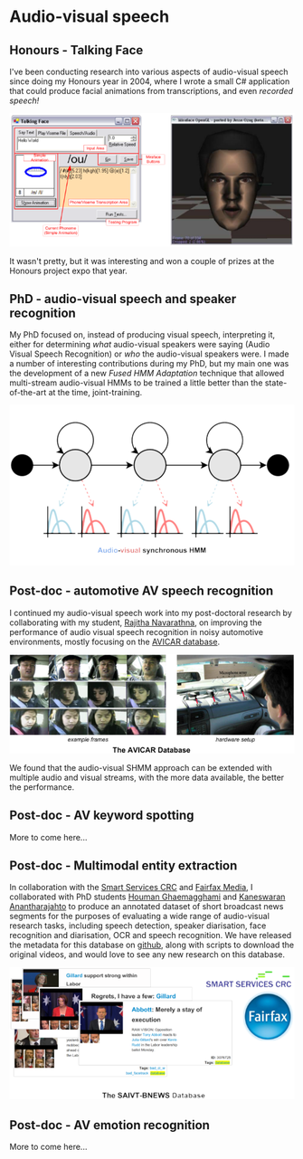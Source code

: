 # Audio-visual speech

## Honours - Talking Face

I've been conducting research into various aspects of audio-visual
speech since doing my Honours year in 2004, where I wrote a small C#
application that could produce facial animations from transcriptions,
and even *recorded speech!*

![Talking Face](/assets/images/TalkingFace.png)

It wasn't pretty, but it was interesting and won a couple of prizes at
the Honours project expo that year.

## PhD - audio-visual speech and speaker recognition

My PhD focused on, instead of producing visual speech, interpreting
it, either for determining *what* audio-visual speakers were saying
(Audio Visual Speech Recognition) or *who* the audio-visual speakers
were. I made a number of interesting contributions during my PhD, but
my main one was the development of a new *Fused HMM Adaptation*
technique that allowed multi-stream audio-visual HMMs to be trained a
little better than the state-of-the-art at the time, joint-training.

![Audio-visual synchronous HMM](/assets/images/SHMM.png)

## Post-doc - automotive AV speech recognition

I continued my audio-visual speech work into my post-doctoral research
by collaborating with my student, [Rajitha Navarathna][rajitha], on
improving the performance of audio visual speech recognition in noisy
automotive environments, mostly focusing on the
[AVICAR database][avicar].

[![AVICAR database](/assets/images/AVICAR.png)][avicar]

[rajitha]: https://www.linkedin.com/in/rajitha-navarathna-36a0989
[avicar]: http://www.isle.illinois.edu/sst/AVICAR/

We found that the audio-visual SHMM approach can be extended with
multiple audio and visual streams, with the more data available, the
better the performance.

## Post-doc - AV keyword spotting

More to come here...

## Post-doc - Multimodal entity extraction

In collaboration with the [Smart Services CRC][sscrc] and
[Fairfax Media][fairfax], I collaborated with PhD students
[Houman Ghaemagghami][houman] and [Kaneswaran Anantharajahto][kanes]
to produce an annotated dataset of short broadcast news segments for
the purposes of evaluating a wide range of audio-visual research
tasks, including speech detection, speaker diarisation, face
recognition and diarisation, OCR and speech recognition. We have
released the metadata for this database on [github][saivtbnews], along
with scripts to download the original videos, and would love to see
any new research on this database.

[![SAIVT-BNEWS Database](/assets/images/SAIVT-BNEWS.png)][saivtbnews]

[sscrc]: http://www.smartservicescrc.com.au/
[fairfax]: http://www.fairfaxmedia.com.au/
[houman]: https://www.linkedin.com/in/houman-ghaemmaghami-35629aba
[kanes]: https://www.linkedin.com/in/kaneswaran-anantharajah-331b897b
[saivtbnews]: https://github.com/qutsaivt/SAIVT-BNEWS

## Post-doc - AV emotion recognition

More to come here...

